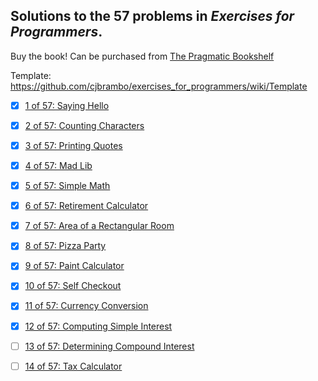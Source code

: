 
## Solutions to the 57 problems in _Exercises for Programmers_.

Buy the book! Can be purchased from [The Pragmatic Bookshelf](https://pragprog.com/book/bhwb/exercises-for-programmers)

Template: https://github.com/cjbrambo/exercises_for_programmers/wiki/Template

* [x] [1 of 57: Saying Hello](https://github.com/cjbrambo/exercises_for_programmers/tree/master/saying_hello)

* [x] [2 of 57: Counting Characters](https://github.com/cjbrambo/exercises_for_programmers/tree/master/counting_characters)

* [x] [3 of 57: Printing Quotes](https://github.com/cjbrambo/exercises_for_programmers/tree/master/printing_quotes)

* [x] [4 of 57: Mad Lib](https://github.com/cjbrambo/exercises_for_programmers/tree/master/mad_lib)

* [x] [5 of 57: Simple Math](https://github.com/cjbrambo/exercises_for_programmers/tree/master/simple_math)

* [x] [6 of 57: Retirement Calculator](https://github.com/cjbrambo/exercises_for_programmers/tree/master/retirement_calculator)

* [x] [7 of 57: Area of a Rectangular Room](https://github.com/cjbrambo/exercises_for_programmers/tree/master/area_of_a_rectangular_room)

* [x] [8 of 57: Pizza Party](https://github.com/cjbrambo/exercises_for_programmers/tree/master/pizza_party)

* [x] [9 of 57: Paint Calculator](https://github.com/cjbrambo/exercises_for_programmers/tree/master/paint_calculator)

* [x] [10 of 57: Self Checkout](https://github.com/cjbrambo/exercises_for_programmers/blob/master/self_checkout)

* [x] [11 of 57: Currency Conversion](https://github.com/cjbrambo/exercises_for_programmers/tree/master/currency_conversion)

* [x] [12 of 57: Computing Simple Interest](https://github.com/cjbrambo/exercises_for_programmers/tree/master/computing_simple_interest)

* [ ] [13 of 57: Determining Compound Interest](https://github.com/cjbrambo/exercises_for_programmers/tree/master/determining_compound_interest)

* [ ] [14 of 57: Tax Calculator](https://github.com/cjbrambo/exercises_for_programmers/tree/master/tax_calculator)

